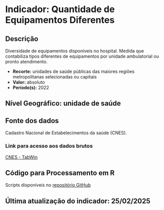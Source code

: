 # Indicador: Quantidade de Equipamentos Diferentes

## Descrição

Diversidade de equipamentos disponíveis no hospital. Medida que contabiliza tipos diferentes de equipamentos por unidade ambulatorial ou pronto atendimento.

- **Recorte:** unidades de saúde públicas das maiores regiões metropolitanas selecionadas ou capitais
- **Valor:** absoluto
- **Período(s):** 2022

## Nível Geográfico: **unidade de saúde**

## Fonte dos dados
Cadastro Nacional de Estabelecimentos da saúde (CNES).

### Link para acesso aos dados brutos

[CNES - TabWin](https://www.gov.br/inep/pt-br/areas-de-atuacao/pesquisas-estatisticas-e-indicadores/censo-escolar/resultados/2022)

## Código para Processamento em R
Scripts disponíveis no [repositório GitHub](https://github.com/cem-usp/georedus)

## Última atualização do indicador: 25/02/2025
